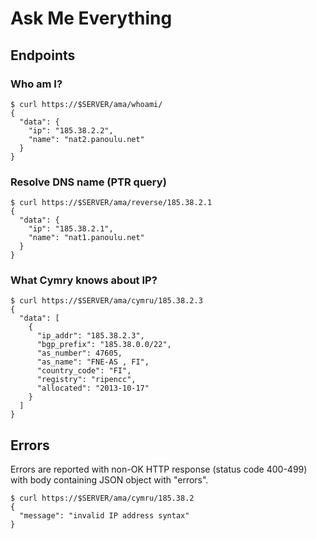 # Ask Me Everything

## Endpoints

### Who am I?

```console
$ curl https://$SERVER/ama/whoami/
{
  "data": {
    "ip": "185.38.2.2",
    "name": "nat2.panoulu.net"
  }
}
```

### Resolve DNS name (PTR query)

```console
$ curl https://$SERVER/ama/reverse/185.38.2.1
{
  "data": {
    "ip": "185.38.2.1",
    "name": "nat1.panoulu.net"
  }
}
```

### What Cymry knows about IP?

```console
$ curl https://$SERVER/ama/cymru/185.38.2.3
{
  "data": [
    {
      "ip_addr": "185.38.2.3",
      "bgp_prefix": "185.38.0.0/22",
      "as_number": 47605,
      "as_name": "FNE-AS , FI",
      "country_code": "FI",
      "registry": "ripencc",
      "allocated": "2013-10-17"
    }
  ]
}
```

## Errors

Errors are reported with non-OK HTTP response (status code 400-499)
with body containing JSON object with "errors".

```console
$ curl https://$SERVER/ama/cymru/185.38.2
{
  "message": "invalid IP address syntax"
}
```

